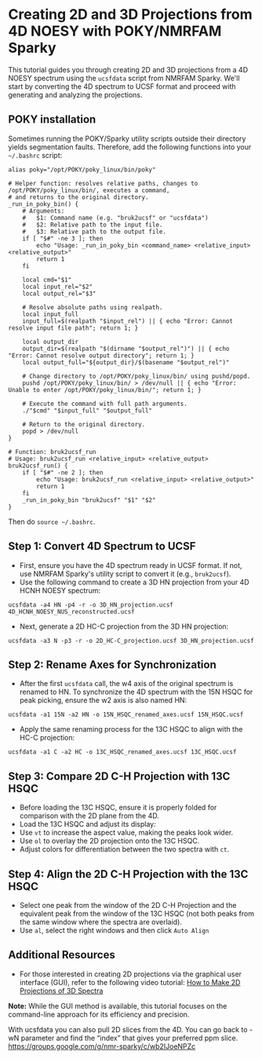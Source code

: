 # Creating 2D and 3D Projections from 4D NOESY with POKY/NMRFAM Sparky

This tutorial guides you through creating 2D and 3D projections from a 4D NOESY spectrum using the `ucsfdata` script from NMRFAM Sparky. We'll start by converting the 4D spectrum to UCSF format and proceed with generating and analyzing the projections.

## POKY installation

Sometimes running the POKY/Sparky utility scripts outside their directory yields segmentation faults. Therefore, add the following
functions into your `~/.bashrc` script:

```shell
alias poky="/opt/POKY/poky_linux/bin/poky"

# Helper function: resolves relative paths, changes to /opt/POKY/poky_linux/bin/, executes a command,
# and returns to the original directory.
_run_in_poky_bin() {
    # Arguments:
    #   $1: Command name (e.g. "bruk2ucsf" or "ucsfdata")
    #   $2: Relative path to the input file.
    #   $3: Relative path to the output file.
    if [ "$#" -ne 3 ]; then
        echo "Usage: _run_in_poky_bin <command_name> <relative_input> <relative_output>"
        return 1
    fi

    local cmd="$1"
    local input_rel="$2"
    local output_rel="$3"

    # Resolve absolute paths using realpath.
    local input_full
    input_full=$(realpath "$input_rel") || { echo "Error: Cannot resolve input file path"; return 1; }
    
    local output_dir
    output_dir=$(realpath "$(dirname "$output_rel")") || { echo "Error: Cannot resolve output directory"; return 1; }
    local output_full="${output_dir}/$(basename "$output_rel")"

    # Change directory to /opt/POKY/poky_linux/bin/ using pushd/popd.
    pushd /opt/POKY/poky_linux/bin/ > /dev/null || { echo "Error: Unable to enter /opt/POKY/poky_linux/bin/"; return 1; }

    # Execute the command with full path arguments.
    ./"$cmd" "$input_full" "$output_full"

    # Return to the original directory.
    popd > /dev/null
}

# Function: bruk2ucsf_run
# Usage: bruk2ucsf_run <relative_input> <relative_output>
bruk2ucsf_run() {
    if [ "$#" -ne 2 ]; then
        echo "Usage: bruk2ucsf_run <relative_input> <relative_output>"
        return 1
    fi
    _run_in_poky_bin "bruk2ucsf" "$1" "$2"
}
```

Then do `source ~/.bashrc`.

## Step 1: Convert 4D Spectrum to UCSF

- First, ensure you have the 4D spectrum ready in UCSF format. If not, use NMRFAM Sparky's utility script to convert it (e.g., `bruk2ucsf`).
- Use the following command to create a 3D HN projection from your 4D HCNH NOESY spectrum:

```shell
ucsfdata -a4 HN -p4 -r -o 3D_HN_projection.ucsf 4D_HCNH_NOESY_NUS_reconstructed.ucsf
```

- Next, generate a 2D HC-C projection from the 3D HN projection:

```shell
ucsfdata -a3 N -p3 -r -o 2D_HC-C_projection.ucsf 3D_HN_projection.ucsf
```


## Step 2: Rename Axes for Synchronization

- After the first `ucsfdata` call, the w4 axis of the original spectrum is renamed to HN. To synchronize the 4D spectrum with the 15N HSQC for peak picking, ensure the w2 axis is also named HN:

```shell
ucsfdata -a1 15N -a2 HN -o 15N_HSQC_renamed_axes.ucsf 15N_HSQC.ucsf
```

- Apply the same renaming process for the 13C HSQC to align with the HC-C projection:

```shell
ucsfdata -a1 C -a2 HC -o 13C_HSQC_renamed_axes.ucsf 13C_HSQC.ucsf
```


## Step 3: Compare 2D C-H Projection with 13C HSQC

- Before loading the 13C HSQC, ensure it is properly folded for comparison with the 2D plane from the 4D.
- Load the 13C HSQC and adjust its display:
- Use `vt` to increase the aspect value, making the peaks look wider.
- Use `ol` to overlay the 2D projection onto the 13C HSQC.
- Adjust colors for differentiation between the two spectra with `ct`.

## Step 4: Align the 2D C-H Projection with the 13C HSQC

- Select one peak from the window of the 2D C-H Projection and the equivalent peak from the window of the 13C HSQC 
(not both peaks from the same window where the spectra are overlaid).
- Use `al`, select the right windows and then click `Auto Align`

## Additional Resources

- For those interested in creating 2D projections via the graphical user interface (GUI), refer to the following video tutorial: [How to Make 2D Projections of 3D Spectra](https://www.youtube.com/watch?v=KyfyS5inLwI)

**Note:** While the GUI method is available, this tutorial focuses on the command-line approach for its efficiency and precision.


With ucsfdata you can also pull 2D slices from the 4D. You can go back to -wN parameter and find the “index” that gives your preferred ppm slice.
https://groups.google.com/g/nmr-sparky/c/wb2IJoeNPZc
